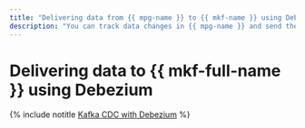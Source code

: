 ```yaml
---
title: "Delivering data from {{ mpg-name }} to {{ mkf-name }} using Debezium"
description: "You can track data changes in {{ mpg-name }} and send them to {{ mkf-name }} using Change Data Capture on Debezium."
---
```


# Delivering data to {{ mkf-full-name }} using Debezium

{% include notitle [Kafka CDC with Debezium](../../_tutorials/dataplatform/debezium-mpg.md) %}
